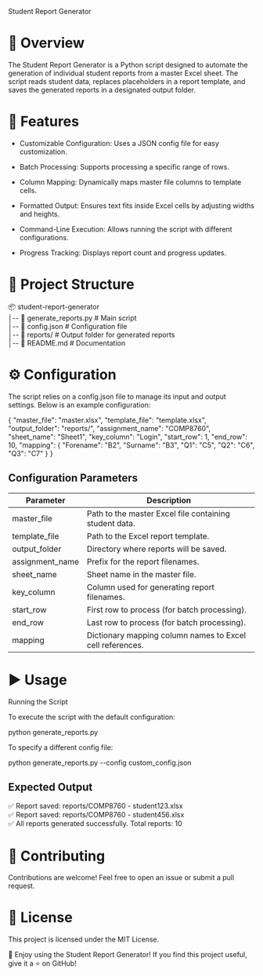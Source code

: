 Student Report Generator

# 📌 Overview

The Student Report Generator is a Python script designed to automate the generation of individual student reports from a master Excel sheet. The script reads student data, replaces placeholders in a report template, and saves the generated reports in a designated output folder.

# 🚀 Features

- Customizable Configuration: Uses a JSON config file for easy customization.

- Batch Processing: Supports processing a specific range of rows.

- Column Mapping: Dynamically maps master file columns to template cells.

- Formatted Output: Ensures text fits inside Excel cells by adjusting widths and heights.

- Command-Line Execution: Allows running the script with different configurations.

- Progress Tracking: Displays report count and progress updates.

# 📂 Project Structure

📦 student-report-generator\
│-- 📄 generate_reports.py      # Main script\
│-- 📄 config.json              # Configuration file\
│-- 📂 reports/                 # Output folder for generated reports\
│-- 📄 README.md                # Documentation

# ⚙️ Configuration

The script relies on a config.json file to manage its input and output settings. Below is an example configuration:

{
  "master_file": "master.xlsx",
  "template_file": "template.xlsx",
  "output_folder": "reports/",
  "assignment_name": "COMP8760",
  "sheet_name": "Sheet1",
  "key_column": "Login",
  "start_row": 1,
  "end_row": 10,
  "mapping": {
    "Forename": "B2",
    "Surname": "B3",
    "Q1": "C5",
    "Q2": "C6",
    "Q3": "C7"
  }
}

## Configuration Parameters

| Parameter       | Description                                               |
|-----------------|-----------------------------------------------------------|
| master_file     | Path to the master Excel file containing student data.    |
| template_file   | Path to the Excel report template.                        |
| output_folder   | Directory where reports will be saved.                    |
| assignment_name | Prefix for the report filenames.                          |
| sheet_name      | Sheet name in the master file.                            |
| key_column      | Column used for generating report filenames.              |
| start_row       | First row to process (for batch processing).              |
| end_row         | Last row to process (for batch processing).               |
| mapping         | Dictionary mapping column names to Excel cell references. |

# ▶️ Usage

Running the Script

To execute the script with the default configuration:

python generate_reports.py

To specify a different config file:

python generate_reports.py --config custom_config.json

## Expected Output

✅ Report saved: reports/COMP8760 - student123.xlsx\
✅ Report saved: reports/COMP8760 - student456.xlsx\
✅ All reports generated successfully. Total reports: 10

# 🤝 Contributing

Contributions are welcome! Feel free to open an issue or submit a pull request.

# 📜 License

This project is licensed under the MIT License.

🚀 Enjoy using the Student Report Generator! If you find this project useful, give it a ⭐ on GitHub!
